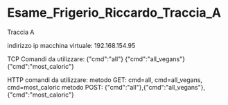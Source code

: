 # Esame_Frigerio_Riccardo_Traccia_A

Traccia A

indirizzo ip macchina virtuale: 192.168.154.95

TCP Comandi da utilizzare:
{"cmd":"all"}
{"cmd":"all_vegans"}
{"cmd":"most_caloric"}


HTTP comandi da utilizzare: 
metodo GET: cmd=all, cmd=all_vegans, cmd=most_caloric
metodo POST: {"cmd":"all"},{"cmd":"all_vegans"}, {"cmd":"most_caloric"}
